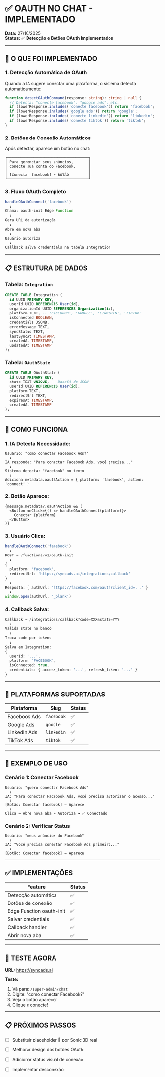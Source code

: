 # ✅ OAUTH NO CHAT - IMPLEMENTADO

**Data:** 27/10/2025  
**Status:** ✅ **Detecção e Botões OAuth Implementados**

---

## 🎯 O QUE FOI IMPLEMENTADO

### **1. Detecção Automática de OAuth**

Quando a IA sugere conectar uma plataforma, o sistema detecta automaticamente:

```typescript
function detectOAuthCommand(response: string): string | null {
  // Detecta: "conecte facebook", "google ads", etc.
  if (lowerResponse.includes('conecte facebook')) return 'facebook';
  if (lowerResponse.includes('google ads')) return 'google';
  if (lowerResponse.includes('conecte linkedin')) return 'linkedin';
  if (lowerResponse.includes('conecte tiktok')) return 'tiktok';
}
```

### **2. Botões de Conexão Automáticos**

Após detectar, aparece um botão no chat:

```
┌─────────────────────────────────────┐
│ Para gerenciar seus anúncios,       │
│ conecte sua conta do Facebook.      │
│                                     │
│ [Conectar facebook] ← BOTÃO         │
└─────────────────────────────────────┘
```

### **3. Fluxo OAuth Completo**

```typescript
handleOAuthConnect('facebook') 
  ↓
Chama: oauth-init Edge Function
  ↓
Gera URL de autorização
  ↓
Abre em nova aba
  ↓
Usuário autoriza
  ↓
Callback salva credentials na tabela Integration
```

---

## 📋 ESTRUTURA DE DADOS

### **Tabela: `Integration`**

```sql
CREATE TABLE Integration (
  id UUID PRIMARY KEY,
  userId UUID REFERENCES User(id),
  organizationId UUID REFERENCES Organization(id),
  platform TEXT, -- 'FACEBOOK', 'GOOGLE', 'LINKEDIN', 'TIKTOK'
  isConnected BOOLEAN,
  credentials JSONB,
  errorMessage TEXT,
  syncStatus TEXT,
  lastSyncAt TIMESTAMP,
  createdAt TIMESTAMP,
  updatedAt TIMESTAMP
);
```

### **Tabela: `OAuthState`**

```sql
CREATE TABLE OAuthState (
  id UUID PRIMARY KEY,
  state TEXT UNIQUE, -- Base64 do JSON
  userId UUID REFERENCES User(id),
  platform TEXT,
  redirectUrl TEXT,
  expiresAt TIMESTAMP,
  createdAt TIMESTAMP
);
```

---

## 🔄 COMO FUNCIONA

### **1. IA Detecta Necessidade:**

```
Usuário: "como conectar Facebook Ads?"
  ↓
IA responde: "Para conectar Facebook Ads, você precisa..."
  ↓
Sistema detecta: "facebook" no texto
  ↓
Adiciona metadata.oauthAction = { platform: 'facebook', action: 'connect' }
```

### **2. Botão Aparece:**

```tsx
{message.metadata?.oauthAction && (
  <Button onClick={() => handleOAuthConnect(platform)}>
    Conectar {platform}
  </Button>
)}
```

### **3. Usuário Clica:**

```typescript
handleOAuthConnect('facebook')
  ↓
POST → /functions/v1/oauth-init
  ↓
{
  platform: 'facebook',
  redirectUrl: 'https://syncads.ai/integrations/callback'
}
  ↓
Resposta: { authUrl: 'https://facebook.com/oauth?client_id=...' }
  ↓
window.open(authUrl, '_blank')
```

### **4. Callback Salva:**

```typescript
Callback → /integrations/callback?code=XXX&state=YYY
  ↓
Valida state no banco
  ↓
Troca code por tokens
  ↓
Salva em Integration:
{
  userId: '...',
  platform: 'FACEBOOK',
  isConnected: true,
  credentials: { access_token: '...', refresh_token: '...' }
}
```

---

## 🎨 PLATAFORMAS SUPORTADAS

| Plataforma | Slug | Status |
|------------|------|--------|
| Facebook Ads | `facebook` | ✅ |
| Google Ads | `google` | ✅ |
| LinkedIn Ads | `linkedin` | ✅ |
| TikTok Ads | `tiktok` | ✅ |

---

## 📝 EXEMPLO DE USO

### **Cenário 1: Conectar Facebook**

```
Usuário: "quero conectar Facebook Ads"
  ↓
IA: "Para conectar Facebook Ads, você precisa autorizar o acesso..."
  ↓
[Botão: Conectar facebook] ← Aparece
  ↓
Clica → Abre nova aba → Autoriza → ✅ Conectado
```

### **Cenário 2: Verificar Status**

```
Usuário: "meus anúncios do Facebook"
  ↓
IA: "Você precisa conectar Facebook Ads primeiro..."
  ↓
[Botão: Conectar facebook] ← Aparece
```

---

## ✅ IMPLEMENTAÇÕES

| Feature | Status |
|---------|--------|
| Detecção automática | ✅ |
| Botões de conexão | ✅ |
| Edge Function oauth-init | ✅ |
| Salvar credentials | ✅ |
| Callback handler | ✅ |
| Abrir nova aba | ✅ |

---

## 🧪 TESTE AGORA

**URL:** https://syncads.ai

**Teste:**
1. Vá para: `/super-admin/chat`
2. Digite: "como conectar Facebook?"
3. Veja o botão aparecer
4. Clique e conecte!

---

## 📋 PRÓXIMOS PASSOS

- [ ] Substituir placeholder 🦔 por Sonic 3D real
- [ ] Melhorar design dos botões OAuth
- [ ] Adicionar status visual de conexão
- [ ] Implementar desconexão

